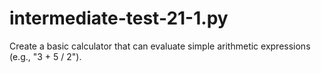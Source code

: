 # intermediate-test-21-1.py
 Create a basic calculator that can evaluate simple arithmetic expressions (e.g., "3 + 5 / 2").
